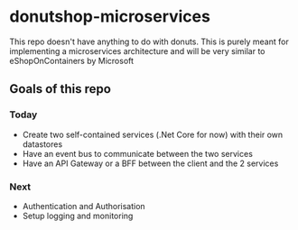 # donutshop-microservices
This repo doesn't have anything to do with donuts. This is purely meant for implementing a microservices architecture and will be very similar to eShopOnContainers by Microsoft

## Goals of this repo

### Today
 - Create two self-contained services (.Net Core for now) with their own datastores
 - Have an event bus to communicate between the two services
 - Have an API Gateway or a BFF between the client and the 2 services

### Next
 - Authentication and Authorisation
 - Setup logging and monitoring